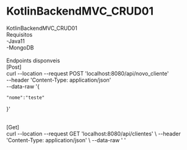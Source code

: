 # KotlinBackendMVC_CRUD01
KotlinBackendMVC_CRUD01
</br>
Requisitos </br>
-Java11  </br>
-MongoDB </br>
</br>
Endpoints disponveis </br>
[Post] </br>
curl --location --request POST 'localhost:8080/api/novo_cliente' \
--header 'Content-Type: application/json' \
--data-raw '{

    "nome":"teste"
}'

</br>
[Get] </br>
curl --location --request GET 'localhost:8080/api/clientes' \
--header 'Content-Type: application/json' \
--data-raw ' '

